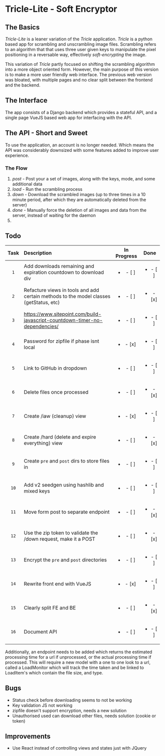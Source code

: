 # Tricle-Lite - Soft Encryptor

## The Basics
<i>Tricle-Lite</i> is a leaner variation of the <i>Tricle</i> application. <i>Tricle</i> is a python based app for scrambling and unscrambling image files. Scrambling refers to an algorithm that that uses three user given keys to manipulate the pixel positioning in a reversable way, effectively <i>soft-encrypting</i> the image.

This variation of <i>Tricle</i> partly focused on shifting the scrambling algorithm into a more object oriented form. However, the main purpose of this version is to make a more user friendly web interface. The previous web version was bloated, with multiple pages and no clear split between the frontend and the backend.

## The Interface
The app consists of a Django backend which provides a stateful API, and a single page VueJS based web app for interfacing with the API.

## The API - Short and Sweet
To use the application, an account is no longer needed. Which means the API was considerably downsized with some features added to improve user experience.

### The Flow
<ol>
<li><i>post</i> - Post your a set of images, along with the keys, mode, and some additional data</li>
<li><i>load</i> - Run the scrambling process</li>
<li><i>down</i> - Download the scrambled images (up to three times in a 10 minute period, after which they are automatically deleted from the server)</li>
<li><i>done</i> - Manually force the deletion of all images and data from the server, instead of waiting for the daemon<li>
</ol>

## Todo

| Task | Description | In Progress | Done |
| :---: | :--- | :---: | :---: |
| `1` | Add downloads remaining and expiration countdown to download div | <ul><li>- [ ] </li></ul> | <ul><li>- [ ] </li></ul> |
| `2` | Refacture views in tools and add certain methods to the model classes (getStatus, etc) | <ul><li>- [ ] </li></ul> | <ul><li>- [x] </li></ul> |
| `3` | https://www.sitepoint.com/build-javascript-countdown-timer-no-dependencies/ | <ul><li>- [ ] </li></ul> | <ul><li>- [ ] </li></ul> |
| `4` | Password for zipfile if phase isnt local | <ul><li>- [x] </li></ul> | <ul><li>- [ ] </li></ul> |
| `5` | Link to GitHub in dropdown | <ul><li>- [ ] </li></ul> | <ul><li>- [ ] </li></ul> |
| `6` | Delete files once processed | <ul><li>- [ ] </li></ul> | <ul><li>- [x] </li></ul> |
| `7` | Create /iaw (cleanup) view | <ul><li>- [x] </li></ul> | <ul><li>- [ ] </li></ul> |
| `8` | Create /hard (delete and expire everything) view | <ul><li>- [ ] </li></ul> | <ul><li>- [x] </li></ul> |
| `9` | Create `pre` and `post` dirs to store files in | <ul><li>- [ ] </li></ul> | <ul><li>- [ ] </li></ul> |
| `10` | Add v2 seedgen using hashlib and mixed keys | <ul><li>- [ ] </li></ul> | <ul><li>- [ ] </li></ul> |
| `11` | Move form post to separate endpoint | <ul><li>- [ ] </li></ul> | <ul><li>- [x] </li></ul> |
| `12` | Use the zip token to validate the /down request, make it a POST | <ul><li>- [ ] </li></ul> | <ul><li>- [x] </li></ul> |
| `13` | Encrypt the `pre` and `post` directories | <ul><li>- [ ] </li></ul> | <ul><li>- [ ] </li></ul> |
| `14` | Rewrite front end with VueJS | <ul><li>- [x] </li></ul> | <ul><li>- [ ] </li></ul> |
| `15` | Clearly split FE and BE | <ul><li>- [ ] </li></ul> | <ul><li>- [x] </li></ul> |
| `16` | Document API | <ul><li>- [ ] </li></ul> | <ul><li>- [ ] </li></ul> |

Additionally, an endpoint needs to be added which returns the estimated processing time for a url if unprocessed, or the actual processing time if processed. This will require a new model with a one to one look to a url, called a LoadMonitor which will track the time taken and be linked to LoadItem's which contain the file size, and type. 

## Bugs
- Status check before downloading seems to not be working
- Key validation JS not working
- zipfile doesn't support encryption, needs a new solution
- Unauthorised used can download other files, needs solution (cookie or token)

## Improvements
- Use React instead of controlling views and states just with JQuery
